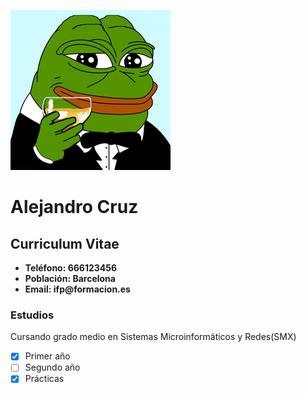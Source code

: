 ![Image](images/CVavatar.png)

# Alejandro Cruz
## Curriculum Vitae



- __Teléfono: 666123456__
- __Población: Barcelona__
- __Email: ifp@formacion.es__

### Estudios
Cursando grado medio en Sistemas Microinformáticos y Redes(SMX)
- [x] Primer año
- [ ] Segundo año
- [x] Prácticas
